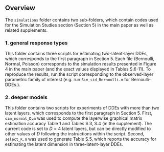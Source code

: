 ## Overview
The `simulations` folder contains two sub-folders, which contain codes used for the Simulation Studies section (Section 5) in the main paper as well as related supplements.

### 1. general response types
This folder contains three scripts for estimating two-latent-layer DDEs, which corresponds to the first paragraph in Section 5.
Each file (Bernoulli, Normal, Poisson) corresponds to the simulation results presented in Figure 4 in the main paper (and the exact values displayed in Tables S.6-11).
To reproduce the results, run the script corresponding to the observed-layer parametric family of interest (e.g. run `Sim_sid_Bernoulli.m` for Bernoulli-DDEs.).

### 2. deeper models
This folder contains two scripts for experiments of DDEs with more than two latent layers, which corresponds to the first paragraph in Section 5. 
First, `sim_normal_D.m` was used to compute the layerwise graphical matrix estimation accuracy Table 1 and Tables S.3, S.4 (in the supplement).
The current code is set to $D=4$ latent layers, but can be directly modified to other values of $D$ following the instructions within the script.
Second, `select_K.m` was used to generate Table S.5, which reports the accuracy for estimating the latent dimension in three-latent-layer DDEs.

